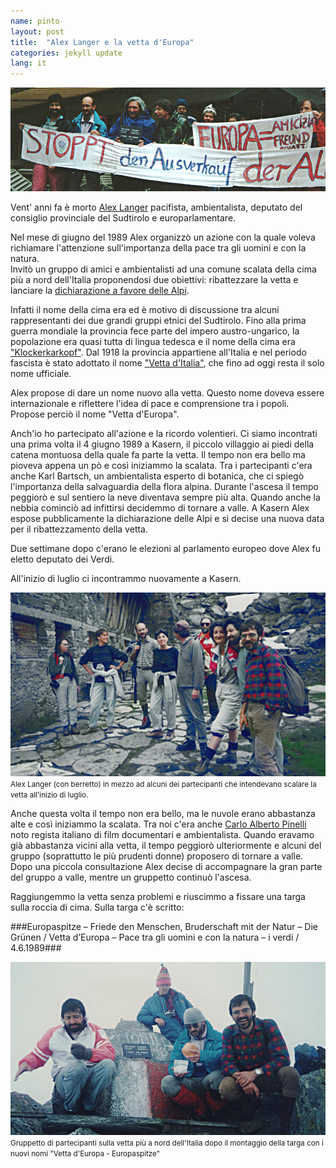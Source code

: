 ```yaml
---
name: pinto
layout: post
title:  "Alex Langer e la vetta d'Europa"
categories: jekyll update
lang: it
---
```

![Bild](../../bildoj/alex-bartsch-alpen.jpg)

Vent' anni fa è morto [Alex Langer](https://it.wikipedia.org/wiki/Alexander_Langer) pacifista, ambientalista, deputato del consiglio provinciale del Sudtirolo e europarlamentare.

Nel mese di giugno del 1989 Alex organizzò un azione con la quale voleva richiamare l'attenzione sull'importanza della pace tra gli uomini e con la natura.  
Invitò un gruppo di amici e ambientalisti ad una comune scalata della cima più a nord dell'Italia proponendosi due obiettivi: ribattezzare la vetta e lanciare la [dichiarazione a favore delle Alpi](https://riccardodellosbarba.wordpress.com/2011/02/19/vetta-deuropa/).

Infatti il nome della cima era ed è motivo di discussione tra alcuni rappresentanti dei due grandi gruppi etnici del Sudtirolo. Fino alla prima guerra mondiale la provincia fece parte del impero austro-ungarico, la popolazione era quasi tutta di lingua tedesca e il nome della cima era ["Klockerkarkopf"](https://de.wikipedia.org/wiki/Klockerkarkopf). Dal 1918 la provincia appartiene all'Italia e nel periodo fascista è stato adottato il nome  ["Vetta d'Italia"](https://it.wikipedia.org/wiki/Vetta_d%27Italia), che fino ad oggi resta il solo nome ufficiale.

Alex propose di dare un nome nuovo alla vetta. Questo nome doveva essere internazionale e riflettere l'idea di pace e comprensione tra i popoli. Propose perciò il nome "Vetta d'Europa".

Anch'io ho partecipato all'azione e la ricordo volentieri. Ci siamo incontrati una prima volta il 4 giugno 1989 a Kasern, il piccolo villaggio ai piedi della catena montuosa della quale fa parte la vetta. Il tempo non era bello ma pioveva appena un pò e così iniziammo la scalata. Tra i partecipanti c'era anche Karl Bartsch, un ambientalista esperto di botanica, che ci spiegò l'importanza della salvaguardia della flora alpina. Durante l'ascesa il tempo peggiorò e sul sentiero la neve diventava sempre più alta. Quando anche la nebbia cominciò ad infittirsi decidemmo di tornare a valle. A Kasern Alex espose pubblicamente la dichiarazione delle Alpi e si decise una nuova data per il ribattezzamento della vetta. 

Due settimane dopo c'erano le elezioni al parlamento europeo dove Alex fu eletto deputato dei Verdi.

All'inizio di luglio ci incontrammo nuovamente a Kasern. 

![Bild](../../bildoj/2-versuch-kasern.jpg)<small>Alex Langer (con berretto) in mezzo ad alcuni dei partecipanti che intendevano scalare la vetta all'inizio di luglio.</small>

Anche questa volta il tempo non era bello, ma le nuvole erano abbastanza alte e così iniziammo la scalata. Tra noi c'era anche  [Carlo Alberto Pinelli](http://www.carloalbertopinelli.it/professione.htm) noto regista italiano di film documentari e ambientalista. Quando eravamo già abbastanza vicini alla vetta, il tempo peggiorò ulteriormente e alcuni del gruppo (soprattutto le più prudenti donne) proposero di tornare a valle. Dopo una piccola consultazione Alex decise di accompagnare la gran parte del gruppo a valle, mentre un gruppetto continuò l'ascesa. 

Raggiungemmo la vetta senza problemi e riuscimmo a fissare una targa sulla roccia di cima. Sulla targa c'è scritto: 

###Europaspitze – Friede den Menschen, Bruderschaft mit der Natur – Die Grünen / Vetta d’Europa – Pace tra gli uomini e con la natura – i verdi / 4.6.1989### 

![Bild](../../bildoj/pinto.jpg)
<small>Gruppetto di partecipanti sulla vetta più a nord dell'Italia dopo il montaggio della targa con i nuovi nomi   <bold>"Vetta d'Europa - Europaspitze"</bold></small>

